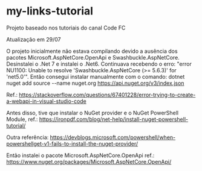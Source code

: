 # my-links-tutorial
Projeto baseado nos tutoriais do canal Code FC

Atualização em 29/07

O projeto inicialmente não estava compilando devido a ausência dos pacotes Microsoft.AspNetCore.OpenApi e Swashbuckle.AspNetCore. Desinstalei o .Net 7 e instalei o .Net6. Continuava recebendo o erro: "error NU1100: Unable to resolve 'Swashbuckle.AspNetCore (>= 5.6.3)' for 'net5.0'". Então consegui instalar manualmente com o comando: dotnet nuget add source --name nuget.org https://api.nuget.org/v3/index.json

Ref.: https://stackoverflow.com/questions/67401228/error-trying-to-create-a-webapi-in-visual-studio-code

Antes disso, tive que instalar o NuGet provider e o NuGet PowerShell Module, ref.: https://ironpdf.com/blog/net-help/install-nuget-powershell-tutorial/

Outra referência: https://devblogs.microsoft.com/powershell/when-powershellget-v1-fails-to-install-the-nuget-provider/

Então instalei o pacote Microsoft.AspNetCore.OpenApi ref.: https://www.nuget.org/packages/Microsoft.AspNetCore.OpenApi/